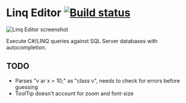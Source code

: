 Linq Editor [![Build status](https://travis-ci.org/stofte/linq-editor.svg?branch=master)](https://travis-ci.org/stofte/linq-editor)
===================================================================================================================================

![Linq Editor screenshot](http://i.imgur.com/M74uuEj.png "Query databases using familiar C#/LINQ syntax.")

Execute C#/LINQ queries against SQL Server databases with autocompletion.

TODO
----
- Parses "v ar x = 10;" as "class v", needs to check for errors before guessing
- ToolTip doesn't account for zoom and font-size
